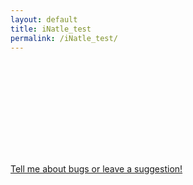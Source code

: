 ```yaml
---
layout: default
title: iNatle_test
permalink: /iNatle_test/
---
```


<iframe id="shinyIframe" width="100%" style="border:0;"></iframe>

<!-- JavaScript to pass parameters -->
<script>
  function getQueryParams(url) {
    let params = {};
    let parser = new URL(url);
    let queryString = parser.search.slice(1);
    let pairs = queryString.split("&");

    pairs.forEach(function(pair) {
      let [key, value] = pair.split("=");
      params[key] = decodeURIComponent(value || "");
    });

    return params;
  }

  let currentUrl = window.location.href;
  let params = getQueryParams(currentUrl);
  let iframeUrl = "/iNatle_raw/index.html";

  let queryString = Object.keys(params).map(key => key + '=' + encodeURIComponent(params[key])).join('&');
  if (queryString) {
    iframeUrl += '?' + queryString;
  }

  document.getElementById('shinyIframe').src = iframeUrl;
  
  window.addEventListener('message', function(event) {
    // Debugging: Log the event data and origin
    console.log("Received message:", event.data);
    console.log("From origin:", event.origin);
    
    var iframe = document.getElementById('shinyIframe');
    iframe.style.height = event.data + 'px';
  });
</script>

<br>

<a style="text-align: center" href="https://github.com/rmcminds/iNatle/issues">Tell me about bugs or leave a suggestion!</a>

